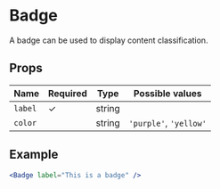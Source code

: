 # Badge

A badge can be used to display content classification.

## Props

| Name          | Required  | Type          | Possible values                                |
|---------------|-----------|---------------|------------------------------------------------|
| `label`       |     ✓     | string        |                                                |
| `color`       |           | string        | `'purple'`, `'yellow'`                         |

## Example

```jsx
<Badge label="This is a badge" />
```

